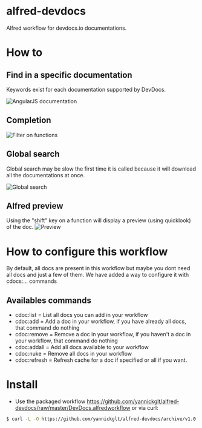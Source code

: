 alfred-devdocs
==============

Alfred workflow for devdocs.io documentations. 

# How to
## Find in a specific documentation
Keywords exist for each documentation supported by DevDocs.

![AngularJS documentation](http://content.screencast.com/users/yannickglt/folders/Snagit/media/7492bbba-99b7-4a75-9b97-dfba08437d24/2014-08-04_14-40-20.png)

## Completion

![Filter on functions](http://content.screencast.com/users/yannickglt/folders/Snagit/media/eb943219-5275-4cf8-a915-a97ea1772fa0/2014-08-04_14-43-13.png)

## Global search
Global search may be slow the first time it is called because it will download all the documentations at once.

![Global search](http://content.screencast.com/users/yannickglt/folders/Snagit/media/c6d429e4-2499-4764-91e5-06dba18ff392/2014-08-04_14-46-31.png)

## Alfred preview
Using the "shift" key on a function will display a preview (using quicklook) of the doc.
![Preview](http://content.screencast.com/users/yannickglt/folders/Snagit/media/a339c2aa-a75d-4316-a8fb-d0d75e932912/2014-08-04_14-50-44.png)

# How to configure this workflow

By default, all docs are present in this workflow but maybe you dont need all docs and just a few of them. We have added a way to configure it with cdocs:... commands

## Availables commands

- cdoc:list = List all docs you can add in your workflow	
- cdoc:add = Add a doc in your workflow, if you have already all docs, that command do nothing
- cdoc:remove = Remove a doc in your workflow, if you haven't a doc in your workflow, that command do nothing
- cdoc:addall = Add all docs available to your workflow
- cdoc:nuke = Remove all docs in your workflow
- cdoc:refresh = Refresh cache for a doc if specified or all if you want.

# Install
- Use the packaged workflow https://github.com/yannickglt/alfred-devdocs/raw/master/DevDocs.alfredworkflow
or via curl:
```sh
$ curl -L -O https://github.com/yannickglt/alfred-devdocs/archive/v1.0.1.zip ; unzip -o v1.0.1.zip -d "$HOME/Library/Application Support/Alfred 2/Alfred.alfredpreferences/workflows/" ; rm -f v1.0.1.zip
```
